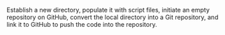 Establish a new directory, populate it with script files, initiate an empty repository on GitHub, 
convert the local directory into a Git repository, and link it to GitHub to push the code into the repository.
